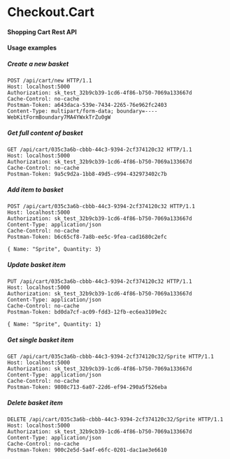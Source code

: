 # Checkout.Cart

#### Shopping Cart Rest API



#### Usage examples

##### Create a new basket
```
POST /api/cart/new HTTP/1.1
Host: localhost:5000
Authorization: sk_test_32b9cb39-1cd6-4f86-b750-7069a133667d
Cache-Control: no-cache
Postman-Token: a643daca-539e-7434-2265-76e962fc2403
Content-Type: multipart/form-data; boundary=----WebKitFormBoundary7MA4YWxkTrZu0gW
```

##### Get full content of basket

```
GET /api/cart/035c3a6b-cbbb-44c3-9394-2cf374120c32 HTTP/1.1
Host: localhost:5000
Authorization: sk_test_32b9cb39-1cd6-4f86-b750-7069a133667d
Cache-Control: no-cache
Postman-Token: 9a5c9d2a-1bb8-49d5-c994-432973402c7b
```

##### Add item to basket

```
POST /api/cart/035c3a6b-cbbb-44c3-9394-2cf374120c32 HTTP/1.1
Host: localhost:5000
Authorization: sk_test_32b9cb39-1cd6-4f86-b750-7069a133667d
Content-Type: application/json
Cache-Control: no-cache
Postman-Token: b6c65cf8-7a8b-ee5c-9fea-cad1680c2efc

{ Name: "Sprite", Quantity: 3}
```

##### Update basket item

```
PUT /api/cart/035c3a6b-cbbb-44c3-9394-2cf374120c32 HTTP/1.1
Host: localhost:5000
Authorization: sk_test_32b9cb39-1cd6-4f86-b750-7069a133667d
Content-Type: application/json
Cache-Control: no-cache
Postman-Token: bd0da7cf-ac09-fdd3-12fb-ec6ea3109e2c

{ Name: "Sprite", Quantity: 1}
```

##### Get single basket item

```
GET /api/cart/035c3a6b-cbbb-44c3-9394-2cf374120c32/Sprite HTTP/1.1
Host: localhost:5000
Authorization: sk_test_32b9cb39-1cd6-4f86-b750-7069a133667d
Content-Type: application/json
Cache-Control: no-cache
Postman-Token: 9808c713-6a07-22d6-ef94-290a5f526eba
```

##### Delete basket item

```
DELETE /api/cart/035c3a6b-cbbb-44c3-9394-2cf374120c32/Sprite HTTP/1.1
Host: localhost:5000
Authorization: sk_test_32b9cb39-1cd6-4f86-b750-7069a133667d
Content-Type: application/json
Cache-Control: no-cache
Postman-Token: 900c2e5d-5a4f-e6fc-0201-dac1ae3e6610

```